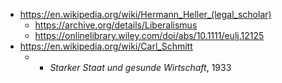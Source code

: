 - https://en.wikipedia.org/wiki/Hermann_Heller_(legal_scholar)
	- https://archive.org/details/Liberalismus
	- https://onlinelibrary.wiley.com/doi/abs/10.1111/eulj.12125
- https://en.wikipedia.org/wiki/Carl_Schmitt
	- - *Starker Staat und gesunde Wirtschaft*, 1933